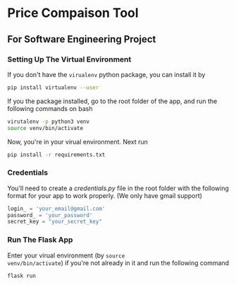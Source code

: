 # Price Compaison Tool
## For Software Engineering Project

### Setting Up The Virtual Environment
If you don't have the <code>virualenv</code> python package, you can install it by

```zsh
pip install virtualenv --user
```

If you the package installed, go to the root folder of the app, and run the following commands on bash

```zsh
virutalenv -p python3 venv
source venv/bin/activate
```

Now, you're in your virual environment. Next run

```zsh
pip install -r requirements.txt
```

### Credentials
You'll need to create a _credentials.py_ file in the root folder with the following format for your app to work properly. (We only have gmail support)
```python
login_ = 'your_email@gmail.com'
password_ = 'your_password'
secret_key = "your_secret_key"
```

### Run The Flask App
Enter your virual environment (by <code>source venv/bin/activate</code>) if you're not already in it and run the following command

```zsh
flask run
```